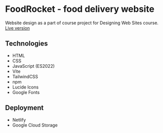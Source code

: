 # FoodRocket - food delivery website

Website design as a part of course project for Designing Web Sites course.
[Live version](https://food-rocket.netlify.app/)

## Technologies

- HTML
- CSS
- JavaScript (ES2022)
- Vite
- TailwindCSS
- npm
- Lucide Icons
- Google Fonts

## Deployment

- Netlify
- Google Cloud Storage
